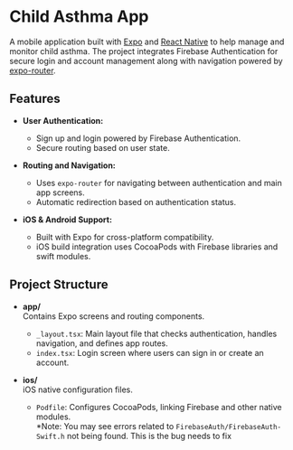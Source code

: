# Child Asthma App

A mobile application built with [Expo](https://expo.dev/) and [React Native](https://reactnative.dev/) to help manage and monitor child asthma. The project integrates Firebase Authentication for secure login and account management along with navigation powered by [expo-router](https://docs.expo.dev/routing/).

## Features

- **User Authentication:**  
  - Sign up and login powered by Firebase Authentication.
  - Secure routing based on user state.

- **Routing and Navigation:**  
  - Uses `expo-router` for navigating between authentication and main app screens.
  - Automatic redirection based on authentication status.

- **iOS & Android Support:**  
  - Built with Expo for cross-platform compatibility.
  - iOS build integration uses CocoaPods with Firebase libraries and swift modules.

## Project Structure

- **app/**  
  Contains Expo screens and routing components.
  - `_layout.tsx`: Main layout file that checks authentication, handles navigation, and defines app routes.
  - `index.tsx`: Login screen where users can sign in or create an account.

- **ios/**  
  iOS native configuration files.
  - `Podfile`: Configures CocoaPods, linking Firebase and other native modules.  
    *Note: You may see errors related to `FirebaseAuth/FirebaseAuth-Swift.h` not being found. This is the bug needs to fix

